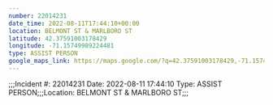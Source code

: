 ```yaml
---
number: 22014231
date_time: 2022-08-11T17:44:10+00:00
location: BELMONT ST & MARLBORO ST
latitude: 42.37591003178429
longitude: -71.15749989224481
type: ASSIST PERSON
google_maps_link: https://maps.google.com/?q=42.37591003178429,-71.15749989224481
---
```


;;;Incident #: 22014231   Date: 2022-08-11 17:44:10    Type: ASSIST PERSON;;;Location: BELMONT ST & MARLBORO ST;;;
